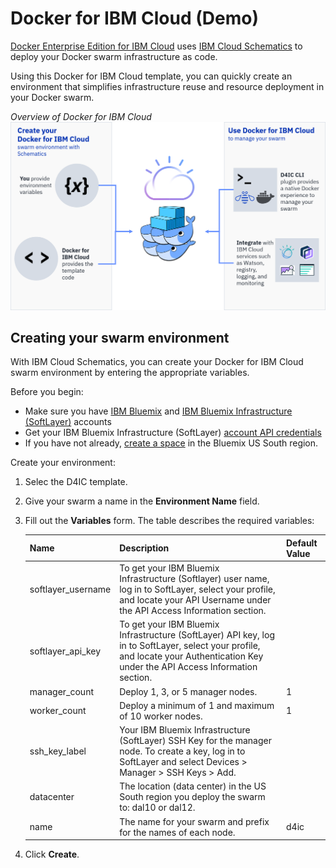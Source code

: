 # Docker for IBM Cloud (Demo)

[Docker Enterprise Edition for IBM Cloud](https://store.docker.com/editions/enterprise/docker-ee-aws) uses [IBM Cloud Schematics](https://console.bluemix.net/docs/services/schematics/index.html#gettingstarted) to deploy your Docker swarm infrastructure as code.
<!--Need to update the AWS link to D4IC once we have it!-->

Using this Docker for IBM Cloud template, you can quickly create an environment that simplifies infrastructure reuse and resource deployment in your Docker swarm.

_Overview of Docker for IBM Cloud_
![D4IC Overview](img/d4ic-ov.png)
<!--This image is just an idea. The steps for the Watson service binding need to be more concrete.-->

## Creating your swarm environment
With IBM Cloud Schematics, you can create your Docker for IBM Cloud swarm environment by entering the appropriate variables.

Before you begin:
* Make sure you have [IBM Bluemix](https://console.bluemix.net/registration/) and [IBM Bluemix Infrastructure (SoftLayer)](https://control.softlayer.com/) accounts
* Get your IBM Bluemix Infrastructure (SoftLayer) [account API credentials](https://knowledgelayer.softlayer.com/procedure/retrieve-your-api-key)
* If you have not already, [create a space](https://console.bluemix.net/docs/admin/orgs_spaces.html#spaceinfo) in the Bluemix US South region.
<!--Any other prereq's?-->

Create your environment:
1. Selec the D4IC template.
2. Give your swarm a name in the **Environment Name** field.
3. Fill out the **Variables** form. The table describes the required variables:
   
    | Name | Description | Default Value |
    | ---- | ----------- | ------------- |
    | softlayer_username | To get your IBM Bluemix Infrastructure (Softlayer) user name, log in to SoftLayer, select your profile, and locate your API Username under the API Access Information section. | |
    | softlayer_api_key | To get your IBM Bluemix Infrastructure (SoftLayer) API key, log in to SoftLayer, select your profile, and locate your Authentication Key under the API Access Information section. | |
    | manager_count | Deploy 1, 3, or 5 manager nodes. | 1 |
    | worker_count | Deploy a minimum of 1 and maximum of 10 worker nodes. | 1 |
    | ssh_key_label | Your IBM Bluemix Infrastructure (SoftLayer) SSH Key for the manager node. To create a key, log in to SoftLayer and select Devices > Manager > SSH Keys > Add. | |
    | datacenter | The location (data center) in the US South region you deploy the swarm to: dal10 or dal12. | |
    | name | The name for your swarm and prefix for the names of each node. | d4ic |
    
4. Click **Create**.
